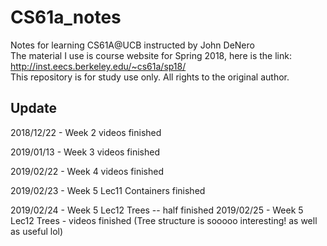 # CS61a_notes
Notes for learning CS61A@UCB instructed by John DeNero<br>
The material I use is course website for Spring 2018, here is the link: http://inst.eecs.berkeley.edu/~cs61a/sp18/<br>
This repository is for study use only. All rights to the original author.

## Update
2018/12/22 - Week 2 videos finished

2019/01/13 - Week 3 videos finished 

2019/02/22 - Week 4 videos finished

2019/02/23 - Week 5 Lec11 Containers finished

2019/02/24 - Week 5 Lec12 Trees -- half finished
2019/02/25 - Week 5 Lec12 Trees - videos finished (Tree structure is sooooo interesting! as well as useful lol)




